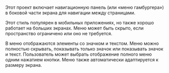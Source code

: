 Этот проект включает навигационную панель (или «меню гамбургера») в боковой части экрана для навигации между страницами.

Этот стиль популярен в мобильных приложениях, но также хорошо работает на больших экранах. Меню может быть скрыто, если пространство ограничено или оно не требуется.

В меню отображаются элементы со значком и текстом. Меню можно полностью скрывать, показывать только значок или показывать значок и текст. Пользователь может выбрать отображение полного меню одним нажатием кнопки. Меню также автоматически адаптируется к размеру экрана.